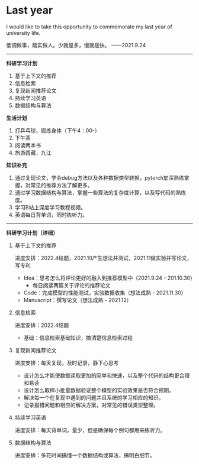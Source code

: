 # Last year
I would like to take this opportunity to commemorate my last year of university life.

低调做事，踏实做人。少就是多，慢就是快。			   ——2021.9.24

------

**科研学习计划**

1. 基于上下文的推荐
2. 信息检索
3. 复现新闻推荐论文
4. 持续学习英语
5. 数据结构与算法

**生活计划**

1. 打乒乓球，锻炼身体（下午4：00-）
2. 下午茶
3. 阅读两本书
4. 旅游西藏，九江

**知识补充**

1. 通过复现论文，学会debug方法以及各种数据类型转换，pytorch加深熟练掌握，对常见的推荐方法了解更多。
2. 通过学习数据结构与算法，掌握一些算法的复杂度计算，以及写代码的熟练度。
3. 学习B站上深度学习教程视频。
4. 英语每日背单词，同时练听力。

------

**科研学习计划（详细）**

1. 基于上下文的推荐

   进度安排：2022.4结题，2021.10产生想法并测试，2021.11做实验并写论文，写专利

   - Idea：思考怎么将评论更好的融入到推荐模型中（2021.9.24 - 201.10.30）
     - 每日阅读两篇关于评论的推荐论文
   - Code：完成模型的性能测试，实验数据收集（想法成熟 - 2021.11.30）
   - Manuscript：撰写论文（想法成熟 - 2021.12）

2. 信息检索

   进度安排：2022.4结题

   - 基础：信息检索基础知识，搞清楚信息检索过程

3. 复现新闻推荐论文

   进度安排：每天复现，及时记录，静下心思考

   - 设计怎么才能使数据读取更加的简单和快速，以及整个代码的结构更合理和易读
   - 设计怎么取样小批量数据验证整个模型的实验效果是否符合预期。
   - 解决每一个在复现中遇到的问题并且系统的学习相应的知识。
   - 记录报错问题和相应的解决方案，对常见的错误类型整理。

4. 持续学习英语

   进度安排：每天背单词，量少，但是确保每个例句都用来练听力。

5. 数据结构与算法

   进度安排：多花时间搞懂一个数据结构或算法，搞明白细节。
